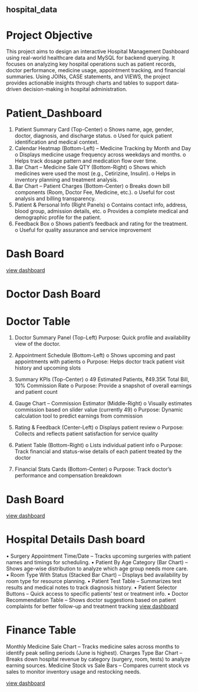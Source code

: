 ## hospital_data
# Project Objective
This project aims to design an interactive Hospital Management Dashboard using real-world healthcare data and MySQL for backend querying. It focuses on analyzing key hospital operations such as patient records, doctor performance, medicine usage, appointment tracking, and financial summaries. Using JOINs, CASE statements, and VIEWS, the project provides actionable insights through charts and tables to support data-driven decision-making in hospital administration.


# Patient_Dashboard
1.	Patient Summary Card (Top-Center)
o	Shows name, age, gender, doctor, diagnosis, and discharge status.
o	Used for quick patient identification and medical context.
2.	 Calendar Heatmap (Bottom-Left) – Medicine Tracking by Month and Day
o	Displays medicine usage frequency across weekdays and months.
o	Helps track dosage pattern and medication flow over time.
3.	 Bar Chart – Medicine Sale QTY (Bottom-Right)
o	Shows which medicines were used the most (e.g., Cetirizine, Insulin).
o	Helps in inventory planning and treatment analysis.
4.	 Bar Chart – Patient Charges (Bottom-Center)
o	Breaks down bill components (Room, Doctor Fee, Medicine, etc.).
o	Useful for cost analysis and billing transparency.
5.	 Patient & Personal Info (Right Panels)
o	Contains contact info, address, blood group, admission details, etc.
o	Provides a complete medical and demographic profile for the patient.
6.	 Feedback Box
o	Shows patient’s feedback and rating for the treatment.
o	Useful for quality assurance and service improvement
# Dash Board
<a href ="https://github.com/998rajat/hospital_data/blob/main/Patient_Dashboard.png">view dashboard</a>
# Doctor Dash Board
# Doctor  Table

1.	Doctor Summary Panel (Top-Left)
Purpose: Quick profile and availability view of the doctor.

2.	 Appointment Schedule (Bottom-Left)
o	Shows upcoming and past appointments with patients
o	Purpose: Helps doctor track patient visit history and upcoming slots

3.	 Summary KPIs (Top-Center)
o	49 Estimated Patients, ₹49.35K Total Bill, 10% Commission Rate
o	Purpose: Provide a snapshot of overall earnings and patient count

4.	 Gauge Chart – Commission Estimator (Middle-Right)
o	Visually estimates commission based on slider value (currently 49)
o	Purpose: Dynamic calculation tool to predict earnings from commission

5.	 Rating & Feedback (Center-Left)
o	Displays patient review
o	Purpose: Collects and reflects patient satisfaction for service quality
6.	 Patient Table (Bottom-Right)
o	Lists individual patient info
o	Purpose: Track financial and status-wise details of each patient treated by the doctor
7.	 Financial Stats Cards (Bottom-Center)
o	Purpose: Track doctor’s performance and compensation breakdown
# Dash Board
<a href ="https://github.com/998rajat/hospital_data/blob/main/Doctor_Dashboard.png">view dashboard</a>

# Hospital Details Dash board
•  Surgery Appointment Time/Date – Tracks upcoming surgeries with patient names and timings for scheduling.
•  Patient By Age Category (Bar Chart) – Shows age-wise distribution to analyze which age group needs more care.
•  Room Type With Status (Stacked Bar Chart) – Displays bed availability by room type for resource planning.
•  Patient Test Table – Summarizes test results and medical notes to track diagnosis history.
•  Patient Selector Buttons – Quick access to specific patients’ test or treatment info.
•  Doctor Recommendation Table – Shows doctor suggestions based on patient complaints for better follow-up and treatment tracking
<a href ="https://github.com/998rajat/hospital_data/blob/main/Hospital_Details.png">view dashboard</a>

# Finance Table
Monthly Medicine Sale Chart – Tracks medicine sales across months to identify peak selling periods (June is highest).
Charges Type Bar Chart – Breaks down hospital revenue by category (surgery, room, tests) to analyze earning sources.
 Medicine Stock vs Sale Bars – Compares current stock vs sales to monitor inventory usage and restocking needs.

<a href ="https://github.com/998rajat/hospital_data/blob/main/Finance_Dashboard.png">view dashboard</a>
